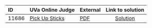 | ID | UVa Online Judge | External | Link to solution |
|:---|:---|:---|:---:|
| 11686 | [Pick Up Sticks](https://onlinejudge.org/index.php?option=onlinejudge&page=show_problem&problem=2733) | [PDF](https://onlinejudge.org/external/116/11686.pdf) | [Solution](https://github.com/versenyi98/uva-solutions/tree/main/solutions/11686%20-%20Pick%20Up%20Sticks)|
